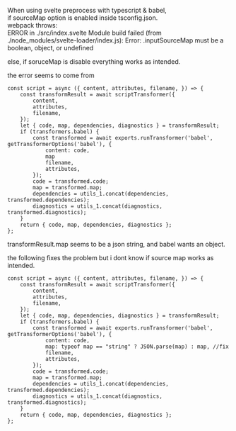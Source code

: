 When using svelte preprocess with typescript & babel,  
if sourceMap option is enabled inside tsconfig.json.  
webpack throws:  
 ERROR in ./src/index.svelte Module build failed (from ./node_modules/svelte-loader/index.js): Error: .inputSourceMap must be a boolean, object, or undefined

else, if soruceMap is disable everything works as intended.

the error seems to come from

    const script = async ({ content, attributes, filename, }) => {
        const transformResult = await scriptTransformer({
            content,
            attributes,
            filename,
        });
        let { code, map, dependencies, diagnostics } = transformResult;
        if (transformers.babel) {
            const transformed = await exports.runTransformer('babel', getTransformerOptions('babel'), {
                content: code,
                map
                filename,
                attributes,
            });
            code = transformed.code;
            map = transformed.map;
            dependencies = utils_1.concat(dependencies, transformed.dependencies);
            diagnostics = utils_1.concat(diagnostics, transformed.diagnostics);
        }
        return { code, map, dependencies, diagnostics };
    };

transformResult.map seems to be a json string, and babel wants an object.  

the following fixes the problem but i dont know if source map works as intended.

    const script = async ({ content, attributes, filename, }) => {
        const transformResult = await scriptTransformer({
            content,
            attributes,
            filename,
        });
        let { code, map, dependencies, diagnostics } = transformResult;
        if (transformers.babel) {
            const transformed = await exports.runTransformer('babel', getTransformerOptions('babel'), {
                content: code,
                map: typeof map == "string" ? JSON.parse(map) : map, //fix
                filename,
                attributes,
            });
            code = transformed.code;
            map = transformed.map;
            dependencies = utils_1.concat(dependencies, transformed.dependencies);
            diagnostics = utils_1.concat(diagnostics, transformed.diagnostics);
        }
        return { code, map, dependencies, diagnostics };
    };
